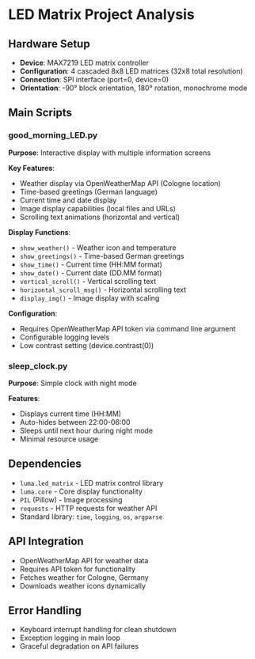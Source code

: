 # LED Matrix Project Analysis

## Hardware Setup

- **Device**: MAX7219 LED matrix controller
- **Configuration**: 4 cascaded 8x8 LED matrices (32x8 total resolution)
- **Connection**: SPI interface (port=0, device=0)
- **Orientation**: -90° block orientation, 180° rotation, monochrome mode

## Main Scripts

### good_morning_LED.py

**Purpose**: Interactive display with multiple information screens

**Key Features**:

- Weather display via OpenWeatherMap API (Cologne location)
- Time-based greetings (German language)
- Current time and date display
- Image display capabilities (local files and URLs)
- Scrolling text animations (horizontal and vertical)

**Display Functions**:

- `show_weather()` - Weather icon and temperature
- `show_greetings()` - Time-based German greetings
- `show_time()` - Current time (HH:MM format)
- `show_date()` - Current date (DD.MM format)
- `vertical_scroll()` - Vertical scrolling text
- `horizontal_scroll_msg()` - Horizontal scrolling text
- `display_img()` - Image display with scaling

**Configuration**:

- Requires OpenWeatherMap API token via command line argument
- Configurable logging levels
- Low contrast setting (device.contrast(0))

### sleep_clock.py

**Purpose**: Simple clock with night mode

**Features**:

- Displays current time (HH:MM)
- Auto-hides between 22:00-06:00
- Sleeps until next hour during night mode
- Minimal resource usage

## Dependencies

- `luma.led_matrix` - LED matrix control library
- `luma.core` - Core display functionality
- `PIL` (Pillow) - Image processing
- `requests` - HTTP requests for weather API
- Standard library: `time`, `logging`, `os`, `argparse`

## API Integration

- OpenWeatherMap API for weather data
- Requires API token for functionality
- Fetches weather for Cologne, Germany
- Downloads weather icons dynamically

## Error Handling

- Keyboard interrupt handling for clean shutdown
- Exception logging in main loop
- Graceful degradation on API failures
